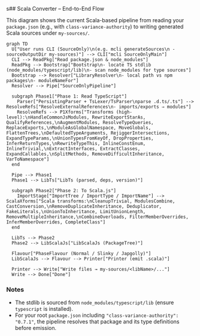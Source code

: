 s## Scala Converter – End-to-End Flow

This diagram shows the current Scala-based pipeline from reading your `package.json` (e.g., with `class-variance-authority`) to writing generated Scala sources under `my-sources/`.

```mermaid
graph TD
  U["User runs CLI (SourceOnly)\n(e.g. mcli generateSources\n -sourceOutputDir my-sources)"] --> CLI["mcli SourceOnlyMain"]
  CLI --> ReadPkg["Read package.json & node_modules"]
  ReadPkg --> Bootstrap["Bootstrap\n- locate TS stdlib (node_modules/typescript/lib)\n- scan node_modules for type sources"]
  Bootstrap --> Resolver["LibraryResolver\n- local path vs npm packages\n- moduleNameFor"]
  Resolver --> Pipe["SourceOnlyPipeline"]

  subgraph Phase1["Phase 1: Read TypeScript"]
    Parser["PersistingParser + TsLexer/TsParser\nparse .d.ts/.ts"] --> ResolveRefs["ResolveExternalReferences\n- imports/exports ⇒ modules"]
    ResolveRefs --> P1Xforms["Transforms (high-level):\nHandleCommonJsModules, RewriteExportStarAs, QualifyReferences,\nAugmentModules, ResolveTypeQueries, ReplaceExports,\nModuleAsGlobalNamespace, MoveGlobals, FlattenTrees,\nDefaultedTypeArguments, RejiggerIntersections, ExpandTypeParams,\nUnionTypesFromKeyOf, DropProperties, InferReturnTypes,\nRewriteTypeThis, InlineConstEnum, InlineTrivial,\nExtractInterfaces, ExtractClasses, ExpandCallables,\nSplitMethods, RemoveDifficultInheritance, VarToNamespace"]
  end

  Pipe --> Phase1
  Phase1 --> LibTs["LibTs (parsed, deps, version)"]

  subgraph Phase2["Phase 2: To Scala.js"]
    ImportStage["ImportTree / ImportType / ImportName"] --> ScalaXforms["Scala transforms:\nCleanupTrivial, ModulesCombine, CastConversion,\nRemoveDuplicateInheritance, Deduplicator, FakeLiterals,\nUnionToInheritance, LimitUnionLength, RemoveMultipleInheritance,\nCombineOverloads, FilterMemberOverrides, InferMemberOverrides, CompleteClass"]
  end

  LibTs --> Phase2
  Phase2 --> LibScalaJs["LibScalaJs (PackageTree)"]

  Flavour["PhaseFlavour (Normal / Slinky / Japgolly)"]
  LibScalaJs --> Flavour --> Printer["Printer (emit .scala)"]

  Printer --> Write["Write files → my-sources/<libName>/..."]
  Write --> Done["Done"]
```

### Notes
- The stdlib is sourced from `node_modules/typescript/lib` (ensure `typescript` is installed).
- For your root `package.json` including `"class-variance-authority": "0.7.1"`, the pipeline resolves that package and its type definitions before emission.


